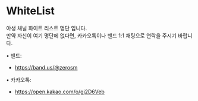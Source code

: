 # WhiteList
야생 채널 화이트 리스트 명단 입니다.  
만약 자신이 여기 명단에 없다면, 카카오톡이나 밴드 1:1 채팅으로 연락을 주시기 바랍니다.

• 밴드:
 * https://band.us/@zerosm

• 카카오톡:
 * https://open.kakao.com/o/gj2D6Veb
